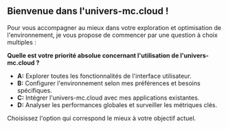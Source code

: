 ## Bienvenue dans l'univers-mc.cloud ! 

Pour vous accompagner au mieux dans votre exploration et optimisation de  l'environnement, je vous propose de commencer par une question à choix multiples :

**Quelle est votre priorité absolue concernant l'utilisation de l'univers-mc.cloud ?**

*  **A:**  Explorer toutes les fonctionnalités de l'interface utilisateur.
*  **B:** Configurer l'environnement selon mes préférences et besoins spécifiques.
*  **C:**  Intégrer  l'univers-mc.cloud avec mes applications existantes.
*  **D:**  Analyser les performances globales et surveiller les métriques clés.

Choisissez l'option qui correspond le mieux à votre objectif actuel. 


